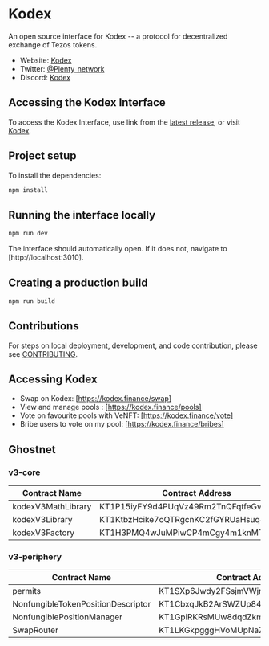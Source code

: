 # Kodex

An open source interface for Kodex -- a protocol for decentralized exchange of Tezos tokens.

- Website: [Kodex](https://kodex.finance/)
- Twitter: [@Plenty_network](https://twitter.com/plenty_network/)
- Discord: [Kodex](https://discord.gg/9wZ4CuvkuJ)

## Accessing the Kodex Interface

To access the Kodex Interface, use link from the
[latest release](https://github.com/Kodex/kodex-frontend/),
or visit [Kodex](https://kodex.finance/).

## Project setup

To install the dependencies:

```bash
npm install
```

## Running the interface locally

```bash
npm run dev
```

The interface should automatically open. If it does not, navigate to [http://localhost:3010].

## Creating a production build

```bash
npm run build
```

## Contributions

For steps on local deployment, development, and code contribution, please see [CONTRIBUTING](./CONTRIBUTING.md).

## Accessing Kodex

- Swap on Kodex: [https://kodex.finance/swap]
- View and manage pools : [https://kodex.finance/pools]
- Vote on favourite pools with VeNFT: [https://kodex.finance/vote]
- Bribe users to vote on my pool: [https://kodex.finance/bribes]

## Ghostnet

### v3-core

| Contract Name | Contract Address |
|-------|----------------|
| kodexV3MathLibrary | KT1P15iyFY9d4PUqVz49Rm2TnQFqtfeGvRCe |
| kodexV3Library | KT1KtbzHcike7oQTRgcnKC2fGYRUaHsuq4L6 |
| kodexV3Factory | KT1H3PMQ4wJuMPiwCP4mCgy4m1knMTUZacZb |

### v3-periphery

| Contract Name | Contract Address |
|-------|----------------|
| permits | KT1SXp6Jwdy2FSsjmVWjrxzsuBsdtmaqBbsL |
| NonfungibleTokenPositionDescriptor | KT1CbxqJkB2ArSWZUp84PYqJudWfu3E2K6jN |
| NonfungiblePositionManager | KT1GpiRKRsMUw8dqdZkmorcH1RusDAHaQnvn |
| SwapRouter | KT1LKGkpgggHVoMUpNaZ6W3RVmiqyncphtKP |
